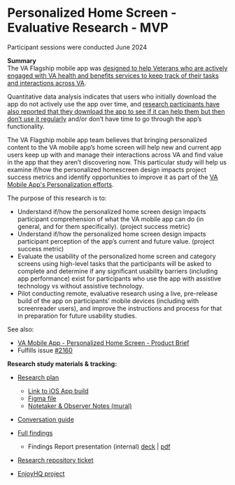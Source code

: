 # Personalized Home Screen - Evaluative Research - MVP
Participant sessions were conducted June 2024  

**Summary**  
The VA Flagship mobile app was [designed to help Veterans who are actively engaged with VA health and benefits services to keep track of their tasks and interactions across VA](https://github.com/department-of-veterans-affairs/va.gov-team/blob/master/products/va-mobile-app/product/Product-Outline.md#desired-user-outcomes).

Quantitative data analysis indicates that users who initially download the app do not actively use the app over time, and [research participants have also reported that they download the app to see if it can help them but then don’t use it regularly](https://github.com/department-of-veterans-affairs/va.gov-team/blob/master/products/va-mobile-app/ux-research/post-launch-discovery/July%202023/Mobile%20App%20Retention/Research%20Findings.md#detailed-findings) and/or don’t have time to go through the app’s functionality. 

The VA Flagship mobile app team believes that bringing personalized content to the VA mobile app’s home screen will help new and current app users keep up with and manage their interactions across VA and find value in the app that they aren’t discovering now. This particular study will help us examine if/how the personalized homescreen design impacts project success metrics and identify opportunities to improve it as part of the [VA Mobile App's Personalization efforts](https://github.com/department-of-veterans-affairs/va.gov-team/tree/master/products/va-mobile-app/features/design-personalization).

The purpose of this research is to:

* Understand if/how the personalized home screen design impacts participant comprehension of what the VA mobile app can do (in general, and for them specifically). (project success metric)
* Understand if/how the personalized home screen design impacts participant perception of the app’s current and future value. (project success metric)
* Evaluate the usability of the personalized home screen and category screens using high-level tasks that the participants will be asked to complete and determine if any significant usability barriers (including app performance) exist for participants who use the app with assistive technology vs without assistive technology.
* Pilot conducting remote, evaluative research using a live, pre-release build of the app on participants’ mobile devices (including with screenreader users), and improve the instructions and process for that in preparation for future usability studies.


See also:
- [VA Mobile App - Personalized Home Screen - Product Brief](https://github.com/department-of-veterans-affairs/va.gov-team/blob/master/products/va-mobile-app/features/design-personalization/product/Personalized_homescreen-Product-Brief-2023.md)
- Fulfills issue [#2160](https://app.zenhub.com/workspaces/va-mobile-60f1a34998bc75000f2a489f/issues/gh/department-of-veterans-affairs/va-mobile-app/2160)

**Research study materials & tracking:**
- [Research plan](https://github.com/department-of-veterans-affairs/va.gov-team/blob/master/products/va-mobile-app/ux-research/personalized-homescreen/2024-04%20Personalized%20Home%20Screen%20-%20evaluative%20research/personalized%20home%20screen%20-%20research%20plan.md)
  -  [Link to iOS App build](https://testflight.apple.com/join/65PnVx09)
  -  [Figma file](https://www.figma.com/proto/q4oTyzyLfYrZVz4CACzVLA/Personalization-Visual-Design---Working---VA-Mobile?page-id=2176%3A1167&node-id=2306-7638&viewport=667%2C674%2C0.49&t=R7YetqFFK8lWiwRp-1&scaling=min-zoom&starting-point-node-id=2306%3A7638&show-proto-sidebar=1)
  -  [Notetaker & Observer Notes (mural)](https://app.mural.co/t/adhoccorporateworkspace2583/m/adhoccorporateworkspace2583/1715976305728/ff0c43be38d25972f265d60cda1e3c13527d8883?wid=323-1716474556797)
- [Conversation guide](https://github.com/department-of-veterans-affairs/va.gov-team/blob/master/products/va-mobile-app/ux-research/personalized-homescreen/2024-04%20Personalized%20Home%20Screen%20-%20evaluative%20research/personalized%20home%20screen%20-%20conversation%20guide.md)
- [Full findings](https://github.com/department-of-veterans-affairs/va.gov-team/blob/master/products/va-mobile-app/ux-research/personalized-homescreen/2024-04%20Personalized%20Home%20Screen%20-%20evaluative%20research/personalized%20home%20screen%20-%20findings.md)
   - Findings Report presentation (internal) [deck](https://docs.google.com/presentation/d/1ZPKnTM2UslfUm71EBhangvb3aAMtx_74riC9qns8OQc/edit#slide=id.g1531a8d3ce4_2_202) | [pdf](https://github.com/department-of-veterans-affairs/va.gov-team/blob/master/products/va-mobile-app/ux-research/personalized-homescreen/2024-04%20Personalized%20Home%20Screen%20-%20evaluative%20research/2024%20-%20VA%20Mobile%20App%20-%20Home%20Screen%20Evaluative%20Research%20-%20Findings%20Report%20(internal).pdf)  

- [Research repository ticket](https://github.com/department-of-veterans-affairs/va.gov-research-repository/issues/512)  
- [EnjoyHQ project](https://app.enjoyhq.com/projects/woOQp94km/inbox/documents?documentId=509a05dc-24df-4fee-b608-d0d911846878&highlightId=&page=0&query=&sortBy=original_created_at&stats=eyJ0eXBlIjoiIiwicHJvcGVydHkiOiIiLCJuZXN0ZWRQcm9wZXJ0eSI6IiIsImJyZWFrZG93biI6IiIsImNoYXJ0IjoiIiwic2l6ZSI6IjEwIiwic2VyaWVzIjpudWxsLCJyZXBvcnRJZCI6bnVsbH0%253D&statsEnabled=false)
